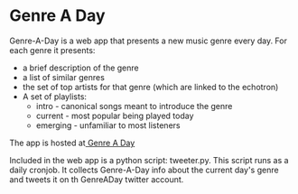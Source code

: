 # Genre A Day

Genre-A-Day is a web app that presents a new music genre every day. For each genre it presents:

 - a brief description of the genre
 - a list of similar genres
 - the set of top artists for that genre (which are linked to the echotron)
 - A set of playlists:
 	- intro - canonical songs meant to introduce the genre
 	- current - most popular being played today
 	- emerging - unfamiliar to most listeners
 	
 The app is hosted at[ Genre A Day](http://static.echonest.com/GenreADay/)
 
 Included in the web app is a python script: tweeter.py. This script runs
 as a daily cronjob. It collects Genre-A-Day info about the current day's 
 genre and tweets it on th GenreADay twitter account.
